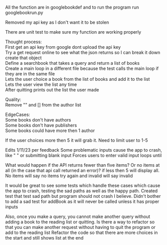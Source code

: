 All the function are in googlebookdef and to run the program run googlebookrun.py

Removed my api key as I don't want it to be stolen

There are unit test to make sure my function are working properly

Thought process:<br />
First get an api key from google dont upload the api key<br />
Try a get request online to see what the json returns so I can break it down create that object<br />
Define a searchbook that takes a query and return a list of books <br />
Create a main loop in a different file because the test calls the main loop if they are in the same file<br />
Lets the user choice a book from the list of books and add it to the list<br />
Lets the user view the list any time <br />
After quitting prints out the list the user made<br />

Quality:<br />
Remove "" and [] from the author list

EdgeCases:<br />
Some books don't have authors<br />
Some books don't have publishers <br />
Some books could have more then 1 author<br />

If the user choices more then 5 it will grab it. Need to limit user to 1-5

Edits 1/11/23 per feedback
Some problematic inputs cause the app to crash, like " " or submitting blank input
	Forces users to enter valid input loops until

What would happen if the API returns fewer than five items? Or no items at all (in the case that api call returned an error)?
	if less then 5 will display all. No items will say no items try again and invalid will say invalid

It would be great to see some tests which handle these cases which cause the app to crash, testing the sad paths as well as the happy path.
	Created test that test sad path but program should not crash I believe. Didn't bother to add a sad test for addBook as it will never be called unless it has proper inputs

Also, once you make a query, you cannot make another query without adding a book to the reading list or quitting. Is there a way to refactor so that you can make another request without having to quit the program or add to the reading list
	Refactor the code so that there are more choices in the start and still shows list at the end